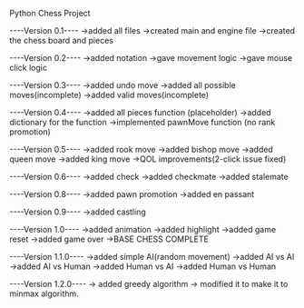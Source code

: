 Python Chess Project

----Version 0.1----
->added all files
->created main and engine file
->created the chess board and pieces

----Version 0.2----
->added notation
->gave movement logic
->gave mouse click logic

----Version 0.3----
->added undo move
->added all possible moves(incomplete)
->added valid moves(incomplete)

----Version 0.4----
->added all pieces function (placeholder)
->added dictionary for the function
->implemented pawnMove function (no rank promotion)

----Version 0.5----
->added rook move
->added bishop move
->added queen move
->added king move
->QOL improvements(2-click issue fixed)

----Version 0.6----
->added check
->added checkmate
->added stalemate

----Version 0.8----
->added pawn promotion
->added en passant

----Version 0.9----
->added castling

----Version 1.0----
->added animation
->added highlight
->added game reset
->added game over
->BASE CHESS COMPLETE

----Version 1.1.0----
->added simple AI(random movement)
->added AI vs AI
->added AI vs Human
->added Human vs AI
->added Human vs Human

----Version 1.2.0----
-> added greedy algorithm
-> modified it to make it to minmax algorithm.